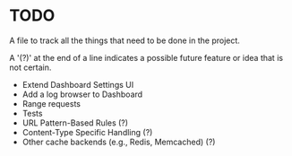 # TODO

A file to track all the things that need to be done in the project.

A '(?)' at the end of a line indicates a possible future feature or idea that is not certain.

- Extend Dashboard Settings UI
- Add a log browser to Dashboard
- Range requests
- Tests
- URL Pattern-Based Rules (?)
- Content-Type Specific Handling (?)
- Other cache backends (e.g., Redis, Memcached) (?)

